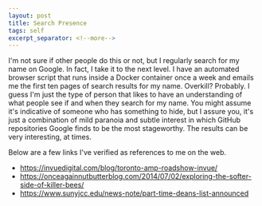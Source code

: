 ```yaml
---
layout: post
title: Search Presence
tags: self
excerpt_separator: <!--more-->
---
```


I'm not sure if other people do this or not, but I regularly
search for my name on Google. In fact, I take it to the next
level. I have an automated browser script that runs inside a
Docker container once a week and emails me the first ten pages
of search results for my name. Overkill? Probably. I guess I'm
just the type of person that likes to have an understanding of
what people see if and when they search for my name. You might
assume it's indicative of someone who has something to hide, but
I assure you, it's just a combination of mild paranoia and subtle
interest in which GitHub repositories Google finds to be the most
stageworthy. The results can be very interesting, at times.

Below are a few links I've verified as references to me on the web.

+ https://invuedigital.com/blog/toronto-amp-roadshow-invue/
+ https://onceagainnutbutterblog.com/2014/07/02/exploring-the-softer-side-of-killer-bees/
+ https://www.sunyjcc.edu/news-note/part-time-deans-list-announced

